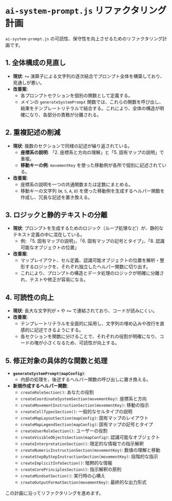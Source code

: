 # `ai-system-prompt.js` リファクタリング計画

`ai-system-prompt.js` の可読性、保守性を向上させるためのリファクタリング計画です。

## 1. 全体構成の見直し

-   **現状**: `+=` 演算子による文字列の逐次結合でプロンプト全体を構築しており、見通しが悪い。
-   **改善案**:
    -   各プロンプトセクションを個別の関数として定義する。
    -   メインの `generateSystemPrompt` 関数では、これらの関数を呼び出し、結果をテンプレートリテラルで結合する。これにより、全体の構造が明確になり、各部分の責務が分離される。

## 2. 重複記述の削減

-   **現状**: 複数のセクションで同様の記述が繰り返されている。
    -   **座標系の説明**: 「2. 座標系と方向の理解」と「5. 固有マップの説明」で重複。
    -   **移動キーの例**: `movementKey` を使った移動例が各所で個別に記述されている。
-   **改善案**:
    -   座標系の説明を一つの共通関数または定数にまとめる。
    -   移動キーの文字列 (`W`, `S`, `A`, `D`) を使った移動例を生成するヘルパー関数を作成し、冗長な記述を置き換える。

## 3. ロジックと静的テキストの分離

-   **現状**: プロンプトを生成するためのロジック（ループ処理など）が、静的なテキスト定義の中に混在している。
    -   例: 「5. 固有マップの説明」、「6. 固有マップの記号とタイプ」、「8. 認識可能なオブジェクトの位置」
-   **改善案**:
    -   マップレイアウト、セル定義、認識可能オブジェクトの位置を解析・整形するロジックを、それぞれ独立したヘルパー関数に切り出す。
    -   これにより、プロンプトの構造とデータ処理のロジックが明確に分離され、テストや修正が容易になる。

## 4. 可読性の向上

-   **現状**: 長大な文字列が `+` や `+=` で連結されており、コードが読みにくい。
-   **改善案**:
    -   テンプレートリテラルを全面的に採用し、文字列の埋め込みや改行を直感的に記述できるようにする。
    -   各セクションを関数に分けることで、それぞれの役割が明確になり、コードの塊が小さくなるため、可読性が向上する。

## 5. 修正対象の具体的な関数と処理

-   **`generateSystemPrompt(mapConfig)`**:
    -   内部の処理を、後述するヘルパー関数の呼び出しに置き換える。
-   **新規作成するヘルパー関数**:
    -   `createRoleSection()`: あなたの役割
    -   `createCoordinateSystemSection(movementKey)`: 座標系と方向
    -   `createMovementInstructionSection(movementKey)`: 移動の指示
    -   `createCellTypesSection()`: 一般的なセルタイプの説明
    -   `createMapLayoutSection(mapConfig)`: 固有マップのレイアウト
    -   `createMapLegendSection(mapConfig)`: 固有マップの記号とタイプ
    -   `createUserRoleSection()`: ユーザーの役割
    -   `createVisibleObjectsSection(mapConfig)`: 認識可能なオブジェクト
    -   `createInterpretationSection()`: 限定的な情報での指示解釈
    -   `createNumericInstructionSection(movementKey)`: 数値の理解と移動
    -   `createStepByStepInstructionSection(movementKey)`: 段階的な指示
    -   `createImplicitInfoSection()`: 暗黙的な情報
    -   `createCorePrinciplesSection()`: 指示解釈の原則
    -   `createMindsetSection()`: 実行時の心構え
    -   `createOutputFormatSection(movementKey)`: 最終的な出力形式

この計画に沿ってリファクタリングを進めます。
